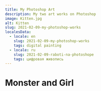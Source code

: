 ```yaml
---
title: My Photoshop Art
description: My two art works on Photoshop
image: Kitten.jpg
alt: Kitten
slug: 2021-02-09-my-photoshop-works
localesData:
  - locale: en
    slug: 2021-02-09-my-photoshop-works
    tags: digital painting
  - locale: ru
    slug: 2021-02-09-raboti-na-photoshope
    tags: цифровая живопись
---
```

# Monster and Girl
<v-img src="Monster_and_Girl.jpg" alt="Montster and Girl"></v-img>